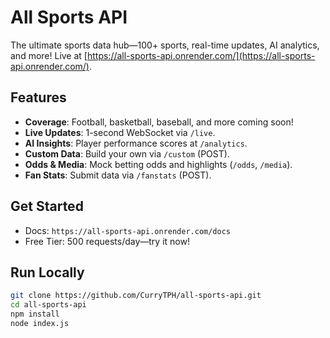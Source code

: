 # All Sports API
The ultimate sports data hub—100+ sports, real-time updates, AI analytics, and more! Live at [https://all-sports-api.onrender.com/](https://all-sports-api.onrender.com/).

## Features
- **Coverage**: Football, basketball, baseball, and more coming soon!
- **Live Updates**: 1-second WebSocket via `/live`.
- **AI Insights**: Player performance scores at `/analytics`.
- **Custom Data**: Build your own via `/custom` (POST).
- **Odds & Media**: Mock betting odds and highlights (`/odds`, `/media`).
- **Fan Stats**: Submit data via `/fanstats` (POST).

## Get Started
- Docs: `https://all-sports-api.onrender.com/docs`
- Free Tier: 500 requests/day—try it now!

## Run Locally
```bash
git clone https://github.com/CurryTPH/all-sports-api.git
cd all-sports-api
npm install
node index.js